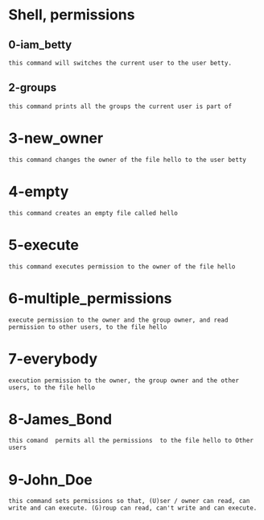 # Shell, permissions
## 0-iam_betty
	this command will switches the current user to the user betty.
## 2-groups
	this command prints all the groups the current user is part of
# 3-new_owner
	this command changes the owner of the file hello to the user betty
# 4-empty
	this command creates an empty file called hello
# 5-execute
	this command executes permission to the owner of the file hello
# 6-multiple_permissions
	execute permission to the owner and the group owner, and read permission to other users, to the file hello
# 7-everybody
	execution permission to the owner, the group owner and the other users, to the file hello
# 8-James_Bond
	this comand  permits all the permissions  to the file hello to Other users
# 9-John_Doe
	this command sets permissions so that, (U)ser / owner can read, can write and can execute. (G)roup can read, can't write and can execute.
